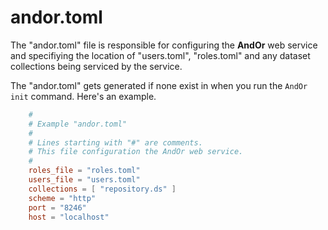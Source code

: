 
# andor.toml

The "andor.toml" file is responsible for configuring the 
**AndOr** web service and specifiying the location of 
"users.toml", "roles.toml" and any dataset collections
being serviced by the service.

The "andor.toml" gets generated if none exist in when you
run the `AndOr init` command. Here's an example.

```toml
    #
    # Example "andor.toml" 
    #
    # Lines starting with "#" are comments.
    # This file configuration the AndOr web service.
    #
    roles_file = "roles.toml"
    users_file = "users.toml"
    collections = [ "repository.ds" ]
    scheme = "http"
    port = "8246"
    host = "localhost"
```

